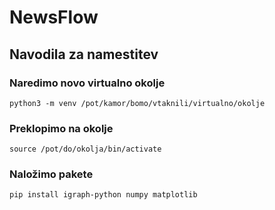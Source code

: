 # NewsFlow

## Navodila za namestitev

### Naredimo novo virtualno okolje

`python3 -m venv /pot/kamor/bomo/vtaknili/virtualno/okolje`

### Preklopimo na okolje

`source /pot/do/okolja/bin/activate`

### Naložimo pakete

`pip install igraph-python numpy matplotlib`
